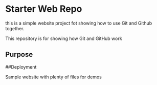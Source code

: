 # Starter Web Repo

this is a simple website project fot showing how to use Git and Github together.

This repository is for showing how Git and GitHub work

## Purpose

##Deployment

Sample website with plenty of files for demos